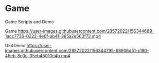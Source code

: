 # Game
Game Scripts and Demo

Game
https://user-images.githubusercontent.com/28572022/156344689-1acc7736-0222-4e6f-ab41-385a2e563f73.mp4

UE4Demo
https://user-images.githubusercontent.com/28572022/156344795-68906d51-c180-45eb-8c0c-35eb45010e4b.mp4
